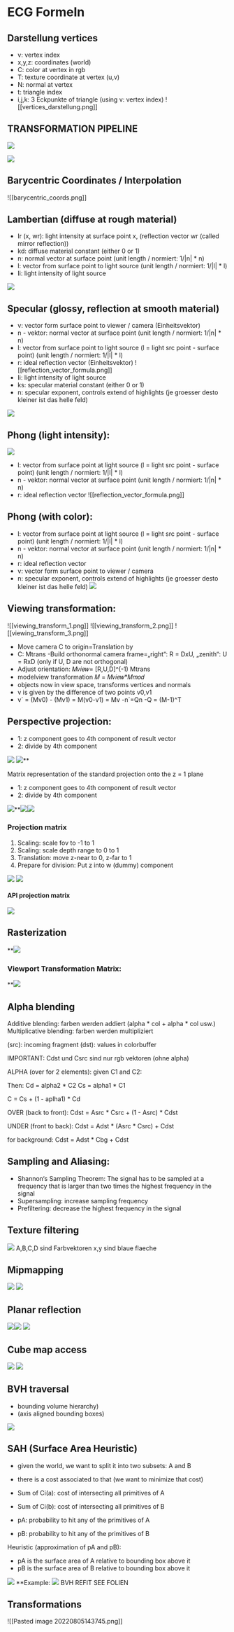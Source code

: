 # ECG Formeln
## Darstellung vertices
- v: vertex index
- x,y,z: coordinates (world)
- C: color at vertex in rgb
- T: texture coordinate at vertex (u,v)
- N: normal at vertex
- t: triangle index
- i,j,k: 3 Eckpunkte of triangle (using v: vertex index)
![[vertices_darstellung.png]]
## TRANSFORMATION PIPELINE
![](https://lh3.googleusercontent.com/2UfnN-PTZI1cOQrscUWYVxRz9YOZkaJO0QPKQOpmBiF33Ypcx1qiY1zebzJ073J2XO970EU-7ZH1NJRaKUlO-5Llri6Ys4aaolpo9RGvn1uRXyYzl2fT_IIqxjaTDTbkEyjYOp7XZ9QhtlrLsuqlQpo)

![](https://lh6.googleusercontent.com/D_Heb4Djpk8aZ8qWMl-pgPbnSlx8cYIR2O9m179_Nz-8c09qQTzJljGN5o9SeiZcI5ddqG0U7tQjAWlvTZSHGRrNqNtPhICfypDx0G6fxnS5k1X67w0nDifN_GYtiSGevvU2ib87hpq21uAH6C_HUFY)
## Barycentric Coordinates / Interpolation
![[barycentric_coords.png]]

## Lambertian (diffuse at rough material)
- Ir (x, wr): light intensity at surface point x, (reflection vector wr (called mirror reflection))
- kd: diffuse material constant (either 0 or 1)
- n: normal vector at surface point (unit length / normiert: 1/|n| * n)
- l: vector from surface point to light source (unit length / normiert: 1/|l| * l)
- Ii: light intensity of light source

![](https://lh4.googleusercontent.com/OUq2kn86oYEf2o8afOSdsTnbwZWGDD8jG5fowL49FUL89HW-vNstPZrGAQNJBk_AaqoOc4DvgfXHZzPW3t_JyKa9QtMuTYSOFA2h3ABN-s9SeA2ollcNWC3MyrVoNOznuLbX_BEevDKC1Foc_d3nGbM)

## Specular (glossy, reflection at smooth material)
- v: vector form surface point to viewer / camera (Einheitsvektor)
- n - vektor: normal vector at surface point (unit length / normiert: 1/|n| * n)
- l: vector from surface point to light source (l = light src point - surface point) (unit length / normiert: 1/|l| * l)
- r: ideal reflection vector (Einheitsvektor)
![[reflection_vector_formula.png]]
- Ii: light intensity of light source
- ks: specular material constant (either 0 or 1)
- n: specular exponent, controls extend of highlights (je groesser desto kleiner ist das helle feld)

![](https://lh5.googleusercontent.com/ffdWOYcmUwQKD14sH31zHpKj6fyq-9sYUBrWEgwMySO7KL_wMbip3OPtd2BgOhTxzGDQXB2aTH8BY3DEXs0EyXNHfNzeRcTOPgtYRlq5ufh1-AjbFM93HDLWI0pg6C_l-LFVVwyOXeMvKi4WBsdEnHw)

## Phong (light intensity):
![](https://lh6.googleusercontent.com/-sN5uhG8ddFvVdA2fC7Z7bf34mO1oTYusPz5G4pzj54WZkkG1Tw7xQIXjYBIobtBmBh15v2VAZwbgjdifyN7NGJX8Si5z4qNkkcrUedn3jc5FRBDnhuGF6mr2gEdSppAV1UIlrs1hSRsplFGmpLKpQg)
- l: vector from surface point at light source (l = light src point - surface point) (unit length / normiert: 1/|l| * l)
- n - vektor: normal vector at surface point (unit length / normiert: 1/|n| * n)
- r: ideal reflection vector
![[reflection_vector_formula.png]]

## Phong (with color):
- l: vector from surface point at light source (l = light src point - surface point) (unit length / normiert: 1/|l| * l)
- n - vektor: normal vector at surface point (unit length / normiert: 1/|n| * n)
- r: ideal reflection vector
- v: vector form surface point to viewer / camera
- n: specular exponent, controls extend of highlights (je groesser desto kleiner ist das helle feld)
![](https://lh3.googleusercontent.com/qqbtvoJ8IFpgB-fi2yjrPiiuLz9rTMBS24nukyhXqwfCrHGhck1w_m-hCHWCnnKCl0vA3zUU5ilWmKo_9TJt38SurJOP5QjDyhkj8MXHftCCUAt8iO_XowUzYNkrOs4Q0uDpoPNSC4X5ZJiTUzeNdN0)

## Viewing transformation:
![[viewing_transform_1.png]]
![[viewing_transform_2.png]]
![[viewing_transform_3.png]]
- Move camera C to origin=Translation by 
- C: Mtrans -Build orthonormal camera frame=„right“: R = DxU, „zenith“: U = RxD (only if U, D are not orthogonal)
- Adjust orientation: 𝑀𝑣𝑖𝑒𝑤= [R,U,D]^(-1) Mtrans 
- modelview transformation 𝑀 = 𝑀𝑣𝑖𝑒𝑤*𝑀𝑚𝑜𝑑 
- objects now in view space, transforms vertices and normals 
- v is given by the difference of two points v0,v1 
- v´ = (Mv0) - (Mv1) = M(v0-v1) = Mv -n´=Qn -Q = (M-1)^T


## Perspective projection:
-   1: z component goes to 4th component of result vector
-   2: divide by 4th component

**![](https://lh6.googleusercontent.com/AVQ0rQVGTwffAtRlDEJ48rftAvJifOEEMcsL6okl7lgbujiSi6aAFC9me0cS2JjpyvMcyvbmXaMloCnXSzmppFQlh7T2o0tTJnMk5Ev9Gv8l9emiLSfUa6dYfHye1LKWS0st-bUajj5FQaMdGxr3oJw)**
**![](https://lh6.googleusercontent.com/AVQ0rQVGTwffAtRlDEJ48rftAvJifOEEMcsL6okl7lgbujiSi6aAFC9me0cS2JjpyvMcyvbmXaMloCnXSzmppFQlh7T2o0tTJnMk5Ev9Gv8l9emiLSfUa6dYfHye1LKWS0st-bUajj5FQaMdGxr3oJw)****

Matrix representation of the standard projection onto the z = 1 plane
-   1: z component goes to 4th component of result vector
-   2: divide by 4th component

![](https://lh4.googleusercontent.com/dWyZV9FTczsvcXuU5i8gOuZmEFhPWmB0YkS9WVafxuo_QtrBsW6Li7xZXfBeK1UPM98RIEYCod3xgcmFTa5fSNz7G_NqzR6FyVPkqB-rPrBI3FoCqvAnt5ixv6O-ryL4iu2ez5Fu-RQ_3D92rAZ03Sw)**![](https://lh4.googleusercontent.com/7de8TMNyPMarOPKYEXMi-w9Y60QJk59-rJ1REkdWSCUDMAbuHQx_9ungzy6_Fh3ckJGSnh8RwiKPGTifZsCL1QRCnXEarr-2hnVO7mABZ7GAcjpWrov0bb0FfZYQ11H0zjg9G6UaFzhaB3PEhECKL5Q)![](https://lh3.googleusercontent.com/zdG4EnX8-UjZAV-8LgSuDUAqxRd7thPSj9fnB_0ttfVuZcloU5tN4RxcOu3liD5w4V3Q4HHcqxnk7OUirw63CjCiO5iZueDSJmoTJzvdH8icKfa-7K6MWt1BGdyaupJ9jahqgo5nkxmu6BDLwZg9XWM)

### Projection matrix
1.  Scaling: scale fov to -1 to 1
2.  Scaling: scale depth range to 0 to 1
3.  Translation: move z-near to 0, z-far to 1
4.  Prepare for division: Put z into w (dummy) component

**![](https://lh5.googleusercontent.com/IBdjW2ONlNlJ53ytZUXOb7YhCeAVcCSgzlTBGVysbA0kxFZTaI9BPsEslBtKW0ySw24ZKEg5ztf2wk_BVocbOqsiCGjGo9sl0jSy6QWxpeGU_SAdnSEbkBDDFJErL-ibHRMu5KElwe9Zd11aqV_8ox8)**
**![](https://lh3.googleusercontent.com/nMNiUY1a0q2NyAByQS4oPzqZc7xLWUPNhOmFmwwlWI_20UTiPRQ5-7hR6xfqQg_vDab5KKD9uKdwPVl2a_LeQVfExqbrYxmLTzT42qRJZo7GOw5RuedZ_tINRq1AS6z0O9PCEqG_PLXaCIVojq1eSuM)**

#### API projection matrix
**![](https://lh5.googleusercontent.com/DceyTBaqs6xULXtAqkZoAKaMv9hr7XUcamRTSs-Q6R9oS4yBXvErbv9DxWakefm2nnySo6ZAZJtVTnqEbqKonumuLxUseiBIsq9a3nor7rwVlkwxOLlFhXlEuciKCutTIR-C1jHcA4mHJ_DeJI38W38)**

## Rasterization
**![](https://lh4.googleusercontent.com/YWhc0heK0iyhROazw41gyGS69lYXMebbmzDIwBQwY9hRXWEfiNWDqmi61dzR1umfmC6qlW9I7iY7KMbHqp2ar46r4ToLaG0lglXjS6xLjT8lr1El22DMwimDrdLUsgZaOspJsIvZmDdA-HfJ9LFW1to)

### Viewport Transformation Matrix:
**![](https://lh4.googleusercontent.com/MmNNwMY_hbmuYYc0m96PXEcLvlX-_QtdBRTUIWy1lt9uUna1gj8I2gveRuPsc9VdfuRdmChMPcI5783WCuZHKHK6ndzNbMM1SV7W-5IMe6-6whc2y3yTRSNJaguc8o7W30K7LUC2hKqikZsOMWeSqDU)

## Alpha blending

Additive blending: farben werden addiert (alpha * col + alpha * col usw.)
Multiplicative blending: farben werden multipliziert

(src): incoming fragment
(dst): values in colorbuffer

IMPORTANT: Cdst und Csrc sind nur rgb vektoren (ohne alpha)

ALPHA (over for 2 elements): 
given C1 and C2:

Then:
Cd = alpha2 * C2
Cs = alpha1 * C1

C = Cs + (1 - aplha1) * Cd

OVER (back to front): 
Cdst = Asrc * Csrc + (1 - Asrc) * Cdst

UNDER (front to back):
Cdst = Adst * (Asrc * Csrc) + Cdst

for background: 
Cdst = Adst * Cbg + Cdst

## Sampling and Aliasing:
- Shannon‘s Sampling Theorem: The signal has to be sampled at a frequency that is larger than two times the highest frequency in the signal
- Supersampling: increase sampling frequency
- Prefiltering: decrease the highest frequency in the signal

## Texture filtering
**![](https://lh5.googleusercontent.com/RDfYxzZKLh4jC0L9Kwed8Cb-MmKyby70WhOwTgVIqlyVY_CAzoXy4OEn-gpoI37-ixg-bT8CQZOP6ujG52daZ2QAu_gc48LoX0Wl2IGS0VgePEt0CP2KNfiQUqrxQMA_muxe_EszCcUvmZg0hp0wrZQ)**
A,B,C,D sind Farbvektoren
x,y sind blaue flaeche
## Mipmapping 
**![](https://lh3.googleusercontent.com/MT_A0U4gZ2zAytdWBTwLXzIdg3R7VAHemYrCAGP_BVJHVaZ39f1F6g1FWfSMpa5GtBMGhzOhrLmeymCOcVECvG1O9PIbIbDOudJ0lfb-ctpEw5xmcwwN545WcQv_T0-zk18BwF60OJxg9-U6guTLkZQ)**
**![](https://lh4.googleusercontent.com/WF05q0WJJjq6HvsaE4OclBzJFqLs0DoAcQwOXQVmv2yKfULVUphDmCV1Agitx-nb5Xk92ZGQZdO4CPVK4bVhPRhmr11Lh1onTQTPs3UUF8Vg_b6JJBi6ZiRPLggZFDv9MGJrUNuXF-YZfXTte70EGBM)**

## Planar reflection
**![](https://lh4.googleusercontent.com/dWNgDBKUJThY1k9gWcf6-l9D4S8PAb2orHlJHow9ZkoSkaZ3qou25POn8z6cl7Im4hs1dRus0i4aeEZs9vg7spY6NCCmoR8NGzlSYEjSgNIbJoAdg2bCYBZ0tCNXEU--RElBjrWg0KZEnpGnHJCaumo)**![](https://lh6.googleusercontent.com/_uhKvM_frYcAgA3zjXLSlMX4pFTQx_TiiS2rXw1Iv5G1H-fii2Y2Sx42l3jn9BhGzZVLJWWEqSSxTiEc9K1vixURUHQiy8BJfL6DU7EXoEE99s3wKdkpexYELeiDn7dYmqQWwQYCeCTO0vMn2xIlXWo)
**![](https://lh3.googleusercontent.com/PXdWGM3kBvAzxv3ibeDxV8WmSZUYpT7onHnpDq-a5fwsJ_UwHWcemzlhoDscCgxWVL8JwRzgExeJ4a3VDdKba8k8rwGwtJEcfsV_SHU-fp1o-TnbW--dBOCAJ-aRNVRj95CmY_KV3xR65uT88Fjr0Hc)**

## Cube map access
**![](https://lh4.googleusercontent.com/CGCJg6RpNP1ZCN4MzsyLtTkBM0BzXvZqg_7ax-CBpHY5tv0ry4pBIbaSYnpKGC-V3IUsA8-Iop3y5LaN9zmmYTUZVGIP_S4DTrDt0n3gFdSQedsFgSTHzaQbzHkbjEtjGqNRwfyn7dgXXfg2DVNuATU)**
**![](https://lh5.googleusercontent.com/rt2ThHI85Q5F3W2MTVOej7Xnoo8AfzhQDdpWMRd5nvETuYxgjYRVl1m34SprRKlW1KU6JFi_drZfvGQIZHg-psIG-ZU3PeBg7HN21DprhaY_zfF40wnv-20Y-9xlITOnS0oPclHKdIIDawC0k5B0DSc)**

## BVH traversal
- bounding volume hierarchy)
- (axis aligned bounding boxes)

**![](https://lh4.googleusercontent.com/6nzhvBs5ljqTdvdtXy6N6WERMMWbjovH-p_XCUSGHIx2IUYdx3XMcso_O9kC3z8vClJ74mIngCxQXUuAwqVYHiDoy4Y_O1uLFyf4w9gKzDbCMQEdsKorf6lpKue8js0CyiMM7T6x5QkBV0GMCZ0qZxA)**

## SAH (Surface Area Heuristic)
- given the world, we want to split it into two subsets: A and B
- there is a cost associated to that (we want to minimize that cost)

- Sum of Ci(a): cost of intersecting all primitives of A 
- Sum of Ci(b): cost of intersecting all primitives of B

- pA: probability to hit any of the primitives of A  
- pB: probability to hit any of the primitives of B  

Heuristic (approximation of pA and pB):
- pA is the surface area of A relative to bounding box above it    
- pB is the surface area of B relative to bounding box above it 

**![](https://lh4.googleusercontent.com/VfjfP-tw8SAS6wXbOXxSLE_JCMMftntMRhFCKZlwN-sYdDMbmezGl4cshz1GbdXwt9xBGx1cGPBmQOWWsCEvJ2b2RcHMqx3VFienVi4nRfmoXcbnyeM2zgo6SeUPm0-YaXPMWElDEM54VIF2PlUur2w)**
**Example: ![](https://lh5.googleusercontent.com/2bnpFKw5Udwp8YGZFTorxP2H211VAZZtev88vsAxrpW-x_PyhC7MH64KztjFBZErW2aY_fJXw7m7QbMTN61wP-FbmfufjJ0NxzqD1QVMelyVMMNjSXIH5gtxWldVlK3QhqhE3gTOGpZaQrZNmn9bt50)
BVH REFIT SEE FOLIEN

## Transformations
![[Pasted image 20220805143745.png]]